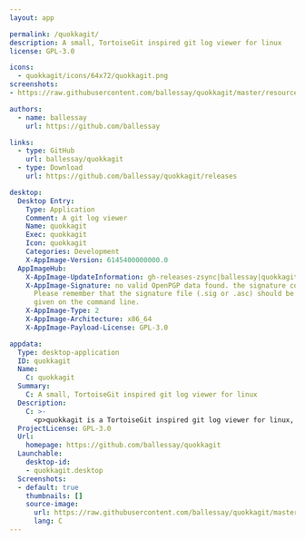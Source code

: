 ```yaml
---
layout: app

permalink: /quokkagit/
description: A small, TortoiseGit inspired git log viewer for linux
license: GPL-3.0

icons:
  - quokkagit/icons/64x72/quokkagit.png
screenshots:
- https://raw.githubusercontent.com/ballessay/quokkagit/master/resources/screenshot.png

authors:
  - name: ballessay
    url: https://github.com/ballessay

links:
  - type: GitHub
    url: ballessay/quokkagit
  - type: Download
    url: https://github.com/ballessay/quokkagit/releases

desktop:
  Desktop Entry:
    Type: Application
    Comment: A git log viewer
    Name: quokkagit
    Exec: quokkagit
    Icon: quokkagit
    Categories: Development
    X-AppImage-Version: 6145400000000.0
  AppImageHub:
    X-AppImage-UpdateInformation: gh-releases-zsync|ballessay|quokkagit|continuous|quokkagit*-x86_64.AppImage.zsync
    X-AppImage-Signature: no valid OpenPGP data found. the signature could not be verified.
      Please remember that the signature file (.sig or .asc) should be the first file
      given on the command line.
    X-AppImage-Type: 2
    X-AppImage-Architecture: x86_64
    X-AppImage-Payload-License: GPL-3.0

appdata:
  Type: desktop-application
  ID: quokkagit
  Name:
    C: quokkagit
  Summary:
    C: A small, TortoiseGit inspired git log viewer for linux
  Description:
    C: >-
      <p>quokkagit is a TortoiseGit inspired git log viewer for linux, which provides basic repository operations.</p>
  ProjectLicense: GPL-3.0
  Url:
    homepage: https://github.com/ballessay/quokkagit
  Launchable:
    desktop-id:
    - quokkagit.desktop
  Screenshots:
  - default: true
    thumbnails: []
    source-image:
      url: https://raw.githubusercontent.com/ballessay/quokkagit/master/resources/screenshot.png
      lang: C
---
```

